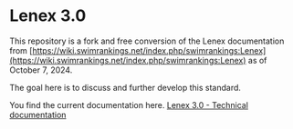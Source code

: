 # Lenex 3.0

This repository is a fork and free conversion of the Lenex documentation from [https://wiki.swimrankings.net/index.php/swimrankings:Lenex](https://wiki.swimrankings.net/index.php/swimrankings:Lenex) as of October 7, 2024.

The goal here is to discuss and further develop this standard.

You find the current documentation here.
[Lenex 3.0 - Technical documentation](https://github.com/SwimStandardHub/lenex/blob/main/docs/Lenex3/lenex3.md)